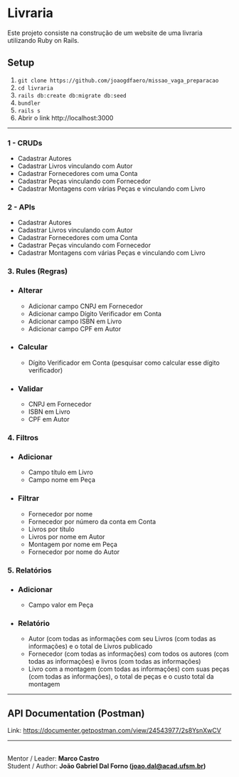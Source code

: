 # Livraria
Este projeto consiste na construção de um website de uma livraria utilizando Ruby on Rails.
## Setup

1. `git clone https://github.com/joaogdfaero/missao_vaga_preparacao`
2. `cd livraria`
3. `rails db:create db:migrate db:seed`
4. `bundler`
5. `rails s`
6. Abrir o link http://localhost:3000

----

### 1 - CRUDs
- Cadastrar Autores
- Cadastrar Livros vinculando com Autor
- Cadastrar Fornecedores com uma Conta
- Cadastrar Peças vinculando com Fornecedor
- Cadastrar Montagens com várias Peças e vinculando com Livro


### 2 - APIs
- Cadastrar Autores
- Cadastrar Livros vinculando com Autor
- Cadastrar Fornecedores com uma Conta
- Cadastrar Peças vinculando com Fornecedor
- Cadastrar Montagens com várias Peças e vinculando com Livro


### 3. Rules (Regras)
- ### Alterar
  - Adicionar campo CNPJ em Fornecedor
  - Adicionar campo Dígito Verificador em Conta
  - Adicionar campo ISBN em Livro
  - Adicionar campo CPF em Autor

- ### Calcular
  - Dígito Verificador em Conta (pesquisar como calcular esse dígito verificador)

- ### Validar
  - CNPJ em Fornecedor
  - ISBN em Livro
  - CPF em Autor


### 4. Filtros
- ### Adicionar
  - Campo título em Livro
  - Campo nome em Peça

- ### Filtrar
  - Fornecedor por nome
  - Fornecedor por número da conta em Conta
  - Livros por título
  - Livros por nome em Autor
  - Montagem por nome em Peça
  - Fornecedor por nome do Autor

### 5. Relatórios
- ### Adicionar
  - Campo valor em Peça
- ### Relatório
  - Autor (com todas as informações com seu Livros (com todas as informações) e o total de Livros publicado
  - Fornecedor (com todas as informações) com todos os autores (com todas as informações) e livros (com todas as informações)
  - Livro com a montagem (com todas as informações) com suas peças (com todas as  informações), o total de peças e o custo total da montagem
---

## API Documentation (Postman)

Link: https://documenter.getpostman.com/view/24543977/2s8YsnXwCV

----

<br>Mentor / Leader: <strong>Marco Castro</strong>
<br>Student / Author: <strong>João Gabriel Dal Forno (joao.dal@acad.ufsm.br)</strong>

